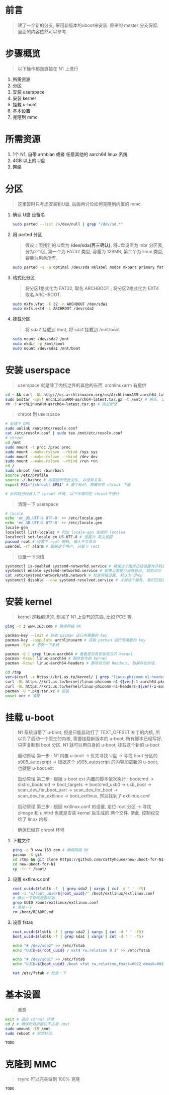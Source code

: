 # 前言
>建了一个新的分支, 采用新版本的uboot来安装. 原来的 master 分支保留, 里面的内容依然可以参考.

# 步骤概览
> 以下操作都是直接在 N1 上进行
1. 所需资源
1. 分区
1. 安装 userspace
1. 安装 kernel
1. 挂载 u-boot
1. 基本设置
1. 克隆到 mmc

# 所需资源
1. 1个 N1, 自带 armbian 或者 任意其他的 aarch64 linux 系统
2. 4GB 以上的 U盘
3. 网络

# 分区
>这里暂时只考虑安装到U盘, 后面再讨论如何克隆到内置的 mmc. 
1. 确认 U盘 设备名
    ```sh
    sudo parted --list 2>/dev/null | grep "/dev/sd.*"
    ```
1. 用 parted 分区
    > 假设上面找到的 U盘为 **/dev/sda(再三确认)**, 将U盘设置为 mbr 分区表, 分为2个区, 第一个为 FAT32 类型, 容量为 128MB, 第二个为 linux 类型, 容量为剩余所有.  
    ```sh
    sudo parted -s -a optimal /dev/sda mklabel msdos mkpart primary fat32 0% 128MiB mkpart primary ext4 128MiB 100%
    ```
    
2. 格式化分区
    > 将分区1格式化为 FAT32, 取名 ARCHBOOT ; 将分区2格式化为 EXT4 取名 ARCHROOT.
    ```sh
    sudo mkfs.vfat -F 32 -n ARCHBOOT /dev/sda1
    sudo mkfs.ext4 -L ARCHROOT /dev/sda2
    ```
3. 挂载分区
    > 将 sda2 挂载到 /mnt, 将 sda1 挂载到 /mnt/boot
    ```sh
    sudo mount /dev/sda2 /mnt
    sudo mkdir -p /mnt/boot
    sudo mount /dev/sda1 /mnt/boot
    ```

# 安装 userspace

> userspace 就是除了内核之外的其他的东西, archlinuxarm 有提供

```sh
cd ~ && curl -OL http://os.archlinuxarm.org/os/ArchLinuxARM-aarch64-latest.tar.gz
sudo bsdtar -xpvf ArchLinuxARM-aarch64-latest.tar.gz -C /mnt/ # 解压, 比较耗时间, 可以打一局游戏去.
rm -f ArchLinuxARM-aarch64-latest.tar.gz # 阅后即焚
```
> chroot 到 userspace

```sh
# 处理下 DNS
sudo unlink /mnt/etc/resolv.conf
cat /etc/resolv.conf | sudo tee /mnt/etc/resolv.conf
# chroot
cd /mnt
sudo mount -t proc /proc proc
sudo mount --make-rslave --rbind /sys sys
sudo mount --make-rslave --rbind /dev dev
sudo mount --make-rslave --rbind /run run
cd /
sudo chroot /mnt /bin/bash
source /etc/profile
source ~/.bashrc # 如果提示无此文件, 并没有关系.
export PS1="(chroot) $PS1" # 做个标记, 提醒你在 chroot 下面 

# 此时就已经进入了 chroot 环境, 以下步骤均在 chroot下进行
```
> 清理一下 userspace

```sh
# locale
echo 'en_US.UTF-8 UTF-8' >> /etc/locale.gen
echo 'en_GB.UTF-8 UTF-8' >> /etc/locale.gen
locale-gen
localectl list-locales # 列出 locale-gen 生成的 locales
localectl set-locale en_US.UTF-8 # 设置为 英文美国
passwd root # 设置下 root 密码, 输入不会显示
userdel -rf alarm # 删除这个用户, 只留下 root
```
> 设置一下网络
```sh
systemctl is-enabled systemd-networkd.service # 确保这个服务已经设置为开机启动
systemctl enable systemd-networkd.service # 如果上面提示没有启动, 就启动它
cat /etc/systemd/network/eth.network # 检查网络设置, 默认为 dhcp
systemctl disable --now systemd-resolved.service # 关掉这个服务, 我们已经自行设置 /etc/resolv.conf
```
> 
# 安装 kernel
> kernel 是我编译的, 删减了 N1 上没有的东西, 比如 PCIE 等. 
```sh
ping -c 3 www.163.com # 确保网络 OK 

pacman-key --init # 获取 pacman 运行所需要的 key
pacman-key --populate archlinuxarm # 获取 pacman 运行所需要的 key
pacman -Syu # 更新一下系统

pacman -Q | grep linux-aarch64 # 看看是否有安装官方的 kernel
pacman -Rcsun linux-aarch64 # 删除官方的 kernel
pacman -Rcsun linux-aarch64-headers # 删除官方的 headers, 如果存在的话. 

cd /tmp
ver=$(curl -s https://kr1.us.to/kernel/ | grep "linux-phicomm-n1-headers.*pkg.tar.xz" | cut -d \" -f2 | sort -rV | head -n1 | cut -d \- -f5) # 找到最新的 kernel 版本
curl -OL https://kr1.us.to/kernel/linux-phicomm-n1-${ver}-1-aarch64.pkg.tar.xz # 下载 kernel
curl -OL https://kr1.us.to/kernel/linux-phicomm-n1-headers-${ver}-1-aarch64.pkg.tar.xz # 下载 headers
pacman -U *.pkg.tar.xz # 安装
unset ver # 清理
```
# 挂载 u-boot

>N1 系统自带了 u-boot, 但是只能启动打了 TEXT_OFFSET 补丁的内核, 所以为了启动一个原生的内核, 需要挂载新版本的 u-boot, 所有脚本已经写好, 只需复制到 boot 分区, N1 就可以用自身的 u-boot, 挂载这个新的 u-boot

> 启动原理 第一步 : N1 内置 u-boot -> 优先寻找 U盘 -> 寻找 boot 分区的 s905_autoscript -> 根据这个 s905_autoscript 的内容加载新的 u-boot, 也就是 u-boot.ext

> 启动原理 第二步 : 根据 u-boot.ext 内置的脚本依次执行 : bootcmd -> distro_bootcmd -> boot_targets -> bootcmd_usb0 -> usb_boot -> scan_dev_for_boot_part -> scan_dev_for_boot -> scan_dev_for_extlinux -> boot_extlinux, 然后找到了 extlinux.conf

> 启动原理 第三步 : 根据 extlinux.conf 的设置, 定位 root 分区 -> 寻找 zImage 和 uInitrd 也就是安装 kernel 后生成的 两个文件. 至此, 控制权交给了 linux 内核. 

> 确保已经在 chroot 环境

1. 下载文件
    ```sh
    ping -c 3 www.163.com # 确保网络 OK
    pacman -S git
    cd /tmp && git clone https://github.com/cattyhouse/new-uboot-for-N1
    cd new-uboot-for-N1
    cp -fr * /boot/
    ```
1. 设置 extlinux.conf

    ```sh
    root_uuid=$(lsblk -f  | grep sda2 | xargs | cut -d ' ' -f5)
    sed -i "s/root_uuid/${root_uuid}/" /boot/extlinux/extlinux.conf
    # 确认一下修改是否成功
    grep UUID /boot/extlinux/extlinux.conf
    # 清理一下
    rm /boot/README.md
    ```
1. 设置 fstab
    ```sh
    root_uuid=$(lsblk -f | grep sda2 | xargs | cut -d ' ' -f5)
    boot_uuid=$(lsblk -f | grep sda1 | xargs | cut -d ' ' -f5)

    echo "# /dev/sda2" >> /etc/fstab
    echo "UUID=${root_uuid} / ext4 rw,relatime 0 1" >> /etc/fstab

    echo "# /dev/sda1" >> /etc/fstab
    echo "UUID=${boot_uuid} /boot vfat rw,relatime,fmask=0022,dmask=0022,codepage=437,iocharset=ascii,shortname=mixed,utf8,errors=remount-ro 0 2" >> /etc/fstab

    cat /etc/fstab # 检查一下
    ```


# 基本设置
> 重启
```sh
exit # 退出 chroot 环境
cd / # 确保所有的窗口不占用 /mnt
sudo umount -fR /mnt
sudo reboot # 祝您好运.
```
```sh
TODO
```

# 克隆到 MMC
> rsync 可以完美做到 100% 克隆
```sh
TODO
```
